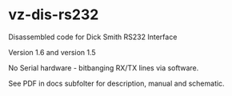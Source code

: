 # vz-dis-rs232
Disassembled code for Dick Smith RS232 Interface

Version 1.6 and version 1.5

No Serial hardware - bitbanging RX/TX lines via software.

See PDF in docs subfolter for description, manual and schematic.

